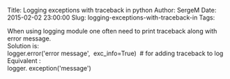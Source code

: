 Title: Logging exceptions with traceback in python 
Author: SergeM
Date: 2015-02-02 23:00:00
Slug: logging-exceptions-with-traceback-in
Tags: 

<div dir="ltr" style="text-align: left;" trbidi="on">When using logging module one often need to print traceback along with error message.<div>Solution is:</div><div>logger.error('error message', &nbsp;exc_info=True) &nbsp;# for adding traceback to log</div><div>
</div><div>Equivalent :</div><div>logger. exception('message')&nbsp;</div></div>